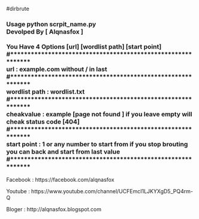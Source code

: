 #dirbrute
<h3>Usage python scrpit_name.py <br>
Devolped By [ Alqnasfox ]<br>
<br>
You Have 4 Options [url] [wordlist path] [start point]<br>
#************************************************************<br>
url     			 : example.com      	without / in last<br>
#************************************************************<br>
wordlist path  :   wordlist.txt<br>
#************************************************************<br>
cheakvalue	 : example [page not found ] if you leave empty will cheak status code [404]<br>
#************************************************************<br>
start point		 : 1   or any number to start from if you stop brouting you can back and start from last value<br>
#************************************************************
</h3>
<p>Facebook : https://facebook.com/alqnasfox</p>
<p>Youtube   : https://www.youtube.com/channel/UCFEmcI1LJKYXgD5_PQ4rm-Q</p>
<p>Bloger      : http://alqnasfox.blogspot.com</p>
